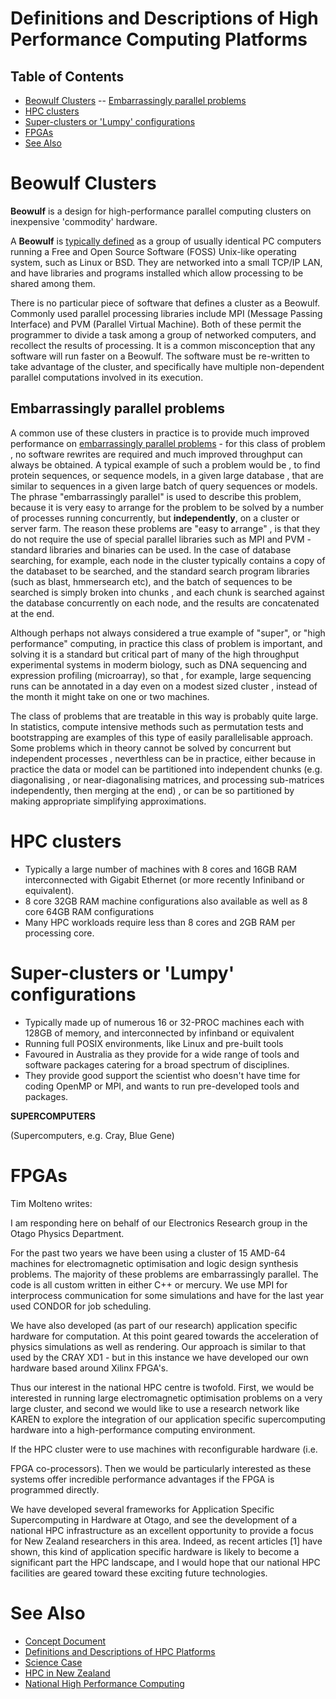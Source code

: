 # Definitions and Descriptions of High Performance Computing Platforms

## Table of Contents 
 - [Beowulf Clusters](#beowulf-clusters)
-- [Embarrassingly parallel problems](#embarrassingly-parallel-problems)
- [HPC clusters](#hpc-clusters)
- [Super-clusters or 'Lumpy' configurations](#super-clusters-or-'lumpy'-configurations)
- [FPGAs](#fpgas)
- [See Also](#see-also)
# Beowulf Clusters

**Beowulf** is a design for high-performance parallel computing clusters on inexpensive 'commodity' hardware. 

A **Beowulf** is [typically defined](http://en.wikipedia.org/wiki/Beowulf_cluster) as a group of usually identical PC computers running a Free and Open Source Software (FOSS) Unix-like operating system, such as Linux or BSD. They are networked into a small TCP/IP LAN, and have libraries and programs installed which allow processing to be shared among them.

There is no particular piece of software that defines a cluster as a Beowulf. Commonly used parallel processing libraries include MPI (Message Passing Interface) and PVM (Parallel Virtual Machine). Both of these permit the programmer to divide a task among a group of networked computers, and recollect the results of processing. It is a common misconception that any software will run faster on a Beowulf.  The software must be re-written to take advantage of the cluster, and specifically have multiple non-dependent parallel computations involved in its execution.

## Embarrassingly parallel problems

A common use of these clusters in practice is to provide much improved performance on [embarrassingly parallel problems](http://en.wikipedia.org/wiki/Embarrassingly_parallel_problem) - for this class of problem , no software rewrites are required and much improved throughput can always be obtained.  A typical example of such a problem would be , to find protein sequences, or sequence models, in a given large database , that are similar to sequences in a given large batch of query sequences or models. The phrase "embarrassingly parallel" is used to describe this problem, because it is very easy to arrange for the problem to be solved by a number of processes running concurrently, but **independently**, on a cluster or server farm. The reason these problems are "easy to arrange" , is that they do not require the use of special parallel libraries such as MPI and PVM - standard libraries and binaries can be used.  In the case of database searching, for example, each node in the cluster typically contains a copy of the databaset to be searched, and the standard search program libraries (such as blast, hmmersearch etc), and the batch of sequences to be searched is simply broken into chunks , and each chunk is searched against the database concurrently on each node, and the results are concatenated at the end.

Although perhaps not always considered a true example of "super", or "high performance" computing, in practice this class of problem is important, and solving it is a standard but critical part of many of the high throughput experimental systems in moderm biology, such as DNA sequencing and expression profiling (microarray), so that , for example, large sequencing runs can be annotated in a day even on a modest sized cluster , instead of the month it might take on one or two machines.

The class of problems that are treatable in this way is probably quite large. In statistics, compute intensive methods such as permutation tests and bootstrapping are examples of this type of easily parallelisable approach.  Some problems which in theory cannot be solved by concurrent but independent processes , neverthless can be in practice, either because in practice the data or model can be partitioned into independent chunks (e.g. diagonalising , or near-diagonalising matrices, and processing sub-matrices independently, then merging at the end) , or can be so partitioned by making appropriate simplifying approximations. 

# HPC clusters

- Typically a large number of machines with 8 cores and 16GB RAM interconnected with Gigabit Ethernet (or more recently Infiniband or equivalent).
- 8 core 32GB RAM machine configurations also available as well as 8 core 64GB RAM configurations
- Many HPC workloads require less than 8 cores and 2GB RAM per processing core.

# Super-clusters or 'Lumpy' configurations

- Typically made up of numerous 16 or 32-PROC machines each with 128GB of memory, and interconnected by infinband or equivalent
- Running full POSIX environments, like Linux and pre-built tools
- Favoured in Australia as they provide for a wide range of tools and software packages catering for a broad spectrum of disciplines.
- They provide good support the scientist who doesn't have time for coding OpenMP or MPI, and wants to run pre-developed tools and packages.

**SUPERCOMPUTERS**

(Supercomputers, e.g. Cray, Blue Gene)

# FPGAs

Tim Molteno writes:

I am responding here on behalf of our Electronics Research group in the Otago Physics Department.

For the past two years we have been using a cluster of 15 AMD-64 machines for electromagnetic optimisation and logic design synthesis problems. The majority of these problems are embarrassingly parallel. The code is all custom written in either C++ or mercury. We use MPI for interprocess communication for some simulations and have for the last year used CONDOR for job scheduling.

We have also developed (as part of our research) application specific hardware for computation. At this point geared towards the acceleration of physics simulations as well as rendering.  Our approach is similar to that used by the CRAY XD1 - but in this instance we have developed our own hardware based around Xilinx FPGA's. 

Thus our interest in the national HPC centre is twofold. First, we would be interested in running large electromagnetic optimisation problems on a very large cluster, and second we would like to use a research network like KAREN to explore the integration of our application specific supercomputing hardware into a high-performance computing environment.

If the HPC cluster were to use machines with reconfigurable hardware (i.e. 

FPGA co-processors). Then we would be particularly interested as these systems offer incredible performance advantages if the FPGA is programmed directly. 

We have developed several frameworks for Application Specific Supercomputing in Hardware at Otago, and see the development of a national HPC infrastructure as an excellent opportunity to provide a focus for New Zealand researchers in this area. Indeed, as recent articles \[1\] have shown, this kind of application specific hardware is likely to become a significant part the HPC landscape, and I would hope that our national HPC facilities are geared toward these exciting future technologies.

# See Also

- [Concept Document](concept-document-for-a-national-hpc-facility.md)
- [Definitions and Descriptions of HPC Platforms](definitions-and-descriptions-of-high-performance-computing-platforms.md)
- [Science Case](science-case-for-a-national-hpc-facility.md)
- [HPC in New Zealand](current-high-performance-computing-installations-in-new-zealand.md)
- [National High Performance Computing](national-high-performance-computing.md)
